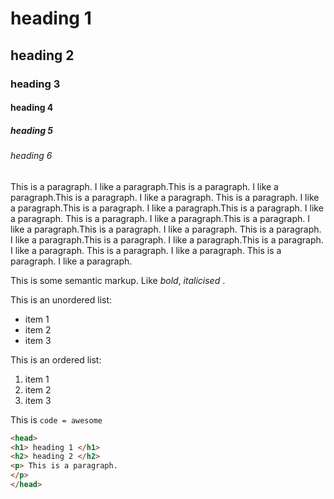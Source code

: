 # heading 1
## heading 2
### heading 3
#### heading 4
##### heading 5
###### heading 6

This is a paragraph. I like a paragraph.This is a paragraph.
I like a paragraph.This is a paragraph. I like a paragraph.
This is a paragraph. I like a paragraph.This is a paragraph.
I like a paragraph.This is a paragraph. I like a paragraph.
This is a paragraph. I like a paragraph.This is a paragraph.
I like a paragraph.This is a paragraph. I like a paragraph.
This is a paragraph. I like a paragraph.This is a paragraph.
I like a paragraph.This is a paragraph. I like a paragraph.
This is a paragraph. I like a paragraph. This is a paragraph.
I like a paragraph.

This is some semantic markup. Like *bold*, _italicised_ .

This is an unordered list:
- item 1
- item 2
- item 3

This is an ordered list:
1. item 1
2. item 2
3. item 3

This is `code = awesome`

``` html
<head>
<h1> heading 1 </h1>
<h2> heading 2 </h2>
<p> This is a paragraph.
</p>
</head>
```
